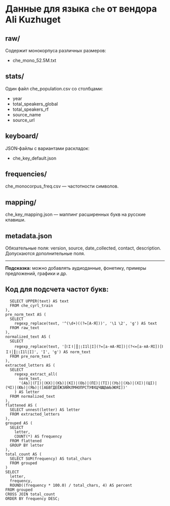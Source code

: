 # Данные для языка `che` от вендора Ali Kuzhuget

## raw/
Содержит монокорпуса различных размеров:
- che_mono_52.5M.txt

## stats/
Один файл che_population.csv со столбцами:
- year
- total_speakers_global
- total_speakers_rf
- source_name
- source_url

## keyboard/
JSON‑файлы с вариантами раскладок:
- che_key_default.json

## frequencies/
che_monocorpus_freq.csv — частотности символов.

## mapping/
che_key_mapping.json — маппинг расширенных букв на русские клавиши.

## metadata.json
Обязательные поля: version, source, date_collected, contact, description.
Допускаются дополнительные поля.

---  
**Подсказка:** можно добавлять аудиоданные, фонетику, примеры предложений, графики и др.

## Код для подсчета частот букв: 

```sqlWITH raw_text AS (
  SELECT UPPER(text) AS text
  FROM che_cyrl_train
),
pre_norm_text AS (
  SELECT
    regexp_replace(text, '^(\d+)((?=[А-Я]))', '\1 \2', 'g') AS text
  FROM raw_text
),
normalized_text AS (
  SELECT
    regexp_replace(text, '[ⅠＩǀ│┃∣❘I1l|І](?=[а-яА-ЯӀ])|(?<=[а-яА-ЯӀ])[ⅠＩǀ│┃∣❘I1l|І]', 'Ӏ', 'g') AS norm_text
  FROM pre_norm_text
),
extracted_letters AS (
  SELECT
    regexp_extract_all(
      norm_text,
      '(АЬ)|(ГӀ)|(КХ)|(КЪ)|(КӀ)|(ОЬ)|(ПӀ)|(ТӀ)|(УЬ)|(ХЬ)|(ХӀ)|(ЦӀ)|(ЧӀ)|(ЮЬ)|(ЯЬ)|([АБВГДЕЁЖЗИЙКЛМНОПРСТУФХЦЧШЩЪЫЬЭЮЯӀ])'
    ) AS letter
  FROM normalized_text
),
flattened AS (
  SELECT unnest(letter) AS letter
  FROM extracted_letters
),
grouped AS (
  SELECT
    letter,
    COUNT(*) AS frequency
  FROM flattened
  GROUP BY letter
),
total_count AS (
  SELECT SUM(frequency) AS total_chars
  FROM grouped
)
SELECT
  letter,
  frequency,
  ROUND((frequency * 100.0) / total_chars, 4) AS percent
FROM grouped
CROSS JOIN total_count
ORDER BY frequency DESC;
```
